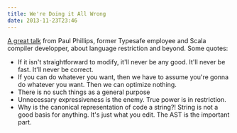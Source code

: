 ```yaml
---
title: We're Doing it All Wrong
date: 2013-11-23T23:46
---
```


[A great talk](http://www.youtube.com/watch?v=TS1lpKBMkgg) from Paul Phillips, former Typesafe employee and Scala compiler developper, about language restriction and beyond. Some quotes:
- If it isn't straightforward to modify, it'll never be any good. It'll never be fast. It'll never be correct.
- If you can do whatever you want, then we have to assume you're gonna do whatever you want. Then we can optimize nothing.
- There is no such things as a general purpose
- Unnecessary expressiveness is the enemy. True power is in restriction.
- Why is the canonical representation of code a string?! String is not a good basis for anything. It's just what you edit. The AST is the important part.
